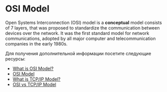 # OSI Model

Open Systems Interconnection (OSI) model is a **conceptual** model consists of 7 layers, that was proposed to standardize the communication between devices over the network. It was the first standard model for network communications, adopted by all major computer and telecommunication companies in the early 1980s.

Для получения дополнительной информации посетите следующие ресурсы:

- [What is OSI Model?](https://www.cloudflare.com/en-gb/learning/ddos/glossary/open-systems-interconnection-model-osi/)
- [OSI Model](https://www.youtube.com/watch?v=dV8mjZd1OtU)
- [What is TCP/IP Model?](https://www.geeksforgeeks.org/tcp-ip-model/)
- [OSI vs TCP/IP Model](https://www.youtube.com/watch?v=F5rni9fr1yE)
